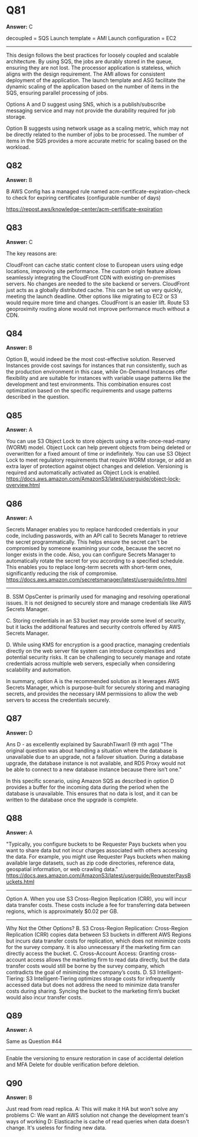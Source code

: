 # Q81
**Answer:** C

decoupled = SQS
Launch template = AMI
Launch configuration = EC2

------------
This design follows the best practices for loosely coupled and scalable architecture. By using SQS, the jobs are durably stored in the queue, ensuring they are not lost. The processor application is stateless, which aligns with the design requirement. The AMI allows for consistent deployment of the application. The launch template and ASG facilitate the dynamic scaling of the application based on the number of items in the SQS, ensuring parallel processing of jobs.

Options A and D suggest using SNS, which is a publish/subscribe messaging service and may not provide the durability required for job storage.

Option B suggests using network usage as a scaling metric, which may not be directly related to the number of jobs to be processed. The number of items in the SQS provides a more accurate metric for scaling based on the workload.


## Q82
**Answer:** B

B
AWS Config has a managed rule
named acm-certificate-expiration-check
to check for expiring certificates
(configurable number of days)

https://repost.aws/knowledge-center/acm-certificate-expiration


## Q83
**Answer:** C

The key reasons are:

CloudFront can cache static content close to European users using edge locations, improving site performance.
The custom origin feature allows seamlessly integrating the CloudFront CDN with existing on-premises servers.
No changes are needed to the site backend or servers. CloudFront just acts as a globally distributed cache.
This can be set up very quickly, meeting the launch deadline.
Other options like migrating to EC2 or S3 would require more time and changes. CloudFront is an easier lift.
Route 53 geoproximity routing alone would not improve performance much without a CDN.

## Q84
**Answer:** B

Option B, would indeed be the most cost-effective solution. Reserved Instances provide cost savings for instances that run consistently, such as the production environment in this case, while On-Demand Instances offer flexibility and are suitable for instances with variable usage patterns like the development and test environments. This combination ensures cost optimization based on the specific requirements and usage patterns described in the question.

## Q85
**Answer:** A

You can use S3 Object Lock to store objects using a write-once-read-many (WORM) model. Object Lock can help prevent objects from being deleted or overwritten for a fixed amount of time or indefinitely. You can use S3 Object Lock to meet regulatory requirements that require WORM storage, or add an extra layer of protection against object changes and deletion.
Versioning is required and automatically activated as Object Lock is enabled.
https://docs.aws.amazon.com/AmazonS3/latest/userguide/object-lock-overview.html

## Q86
**Answer:** A

Secrets Manager enables you to replace hardcoded credentials in your code, including passwords, with an API call to Secrets Manager to retrieve the secret programmatically. This helps ensure the secret can't be compromised by someone examining your code, because the secret no longer exists in the code. Also, you can configure Secrets Manager to automatically rotate the secret for you according to a specified schedule. This enables you to replace long-term secrets with short-term ones, significantly reducing the risk of compromise.
https://docs.aws.amazon.com/secretsmanager/latest/userguide/intro.html

------
B. SSM OpsCenter is primarily used for managing and resolving operational issues. It is not designed to securely store and manage credentials like AWS Secrets Manager.

C. Storing credentials in an S3 bucket may provide some level of security, but it lacks the additional features and security controls offered by AWS Secrets Manager.

D. While using KMS for encryption is a good practice, managing credentials directly on the web server file system can introduce complexities and potential security risks. It can be challenging to securely manage and rotate credentials across multiple web servers, especially when considering scalability and automation.

In summary, option A is the recommended solution as it leverages AWS Secrets Manager, which is purpose-built for securely storing and managing secrets, and provides the necessary IAM permissions to allow the web servers to access the credentials securely.

## Q87
**Answer:** D

Ans D - as excellently explained by SaurabhTiwari1 (9 mth ago) "The original question was about handling a situation where the database is unavailable due to an upgrade, not a failover situation. During a database upgrade, the database instance is not available, and RDS Proxy would not be able to connect to a new database instance because there isn’t one."

In this specific scenario, using Amazon SQS as described in option D provides a buffer for the incoming data during the period when the database is unavailable. This ensures that no data is lost, and it can be written to the database once the upgrade is complete.

## Q88
**Answer:** A

"Typically, you configure buckets to be Requester Pays buckets when you want to share data but not incur charges associated with others accessing the data. For example, you might use Requester Pays buckets when making available large datasets, such as zip code directories, reference data, geospatial information, or web crawling data."
https://docs.aws.amazon.com/AmazonS3/latest/userguide/RequesterPaysBuckets.html

------------
Option A. When you use S3 Cross-Region Replication (CRR), you will incur data transfer costs. These costs include a fee for transferring data between regions, which is approximately $0.02 per GB.

------------
Why Not the Other Options?
B. S3 Cross-Region Replication:
Cross-Region Replication (CRR) copies data between S3 buckets in different AWS Regions but incurs data transfer costs for replication, which does not minimize costs for the survey company.
It is also unnecessary if the marketing firm can directly access the bucket.
C. Cross-Account Access:
Granting cross-account access allows the marketing firm to read data directly, but the data transfer costs would still be borne by the survey company, which contradicts the goal of minimizing the company’s costs.
D. S3 Intelligent-Tiering:
S3 Intelligent-Tiering optimizes storage costs for infrequently accessed data but does not address the need to minimize data transfer costs during sharing. Syncing the bucket to the marketing firm’s bucket would also incur transfer costs.

## Q89
**Answer:** A

Same as Question #44

-----------
Enable the versioning to ensure restoration in case of accidental deletion and MFA Delete for double verification before deletion.

## Q90
**Answer:** B

Just read from read replica.
A: This will make it HA but won't solve any problems
C: We want an AWS solution not change the development team's ways of working
D: Elasticache is cache of read queries when data doesn't change. It's useless for finding new data.

